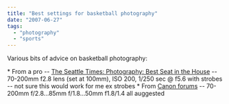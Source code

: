```yaml
---
title: "Best settings for basketball photography"
date: "2007-06-27"
tags: 
  - "photography"
  - "sports"
---
```


Various bits of advice on basketball photography:

\* From a pro -- [The Seattle Times: Photography: Best Seat in the House](http://blog.seattletimes.nwsource.com/bestseatinthehouse/2007/01/basketball_101.html "The Seattle Times: Photography: Best Seat in the House") -- 70-200mm f2.8 lens (set at 100mm), ISO 200, 1/250 sec @ f5.6 with strobes -- not sure this would work for me ex strobes \* From [Canon forums](http://photography-on-the.net/forum/archive/index.php/t-22280.html) -- 70-200mm f/2.8...85mm f/1.8...50mm f1.8/1.4 all auggested
